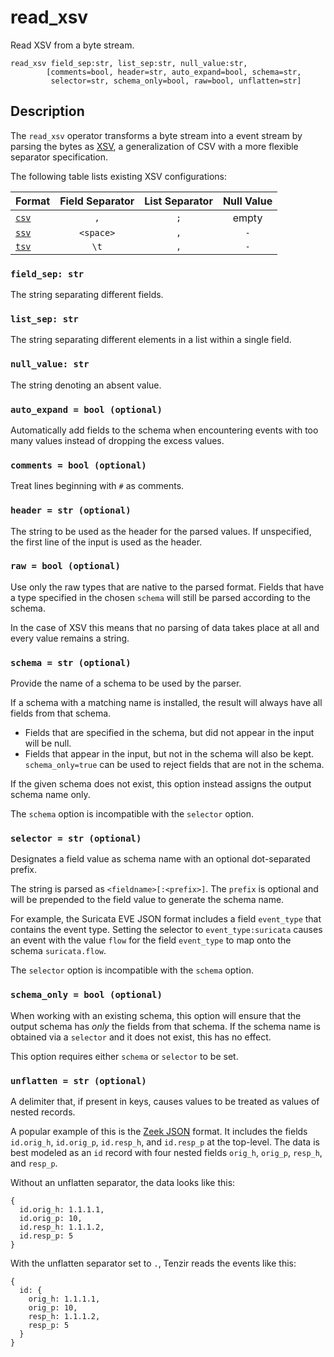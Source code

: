 # read_xsv

Read XSV from a byte stream.

```tql
read_xsv field_sep:str, list_sep:str, null_value:str,
        [comments=bool, header=str, auto_expand=bool, schema=str,
         selector=str, schema_only=bool, raw=bool, unflatten=str]
```

## Description

The `read_xsv` operator transforms a byte stream into a event stream by parsing
the bytes as [XSV](https://en.wikipedia.org/wiki/Delimiter-separated_values), a
generalization of CSV with a more flexible separator specification.

The following table lists existing XSV configurations:

|Format               |Field Separator|List Separator|Null Value|
|---------------------|:-------------:|:------------:|:--------:|
|[`csv`](read_csv.md)|`,`            |`;`           | empty    |
|[`ssv`](read_ssv.md)|`<space>`      |`,`           |`-`       |
|[`tsv`](read_tsv.md)|`\t`           |`,`           |`-`       |

[csv]: https://en.wikipedia.org/wiki/Comma-separated_values
[xsv]: https://en.wikipedia.org/wiki/Delimiter-separated_values

### `field_sep: str`

The string separating different fields.

### `list_sep: str`

The string separating different elements in a list within a single field.

### `null_value: str`

The string denoting an absent value.

### `auto_expand = bool (optional)`

Automatically add fields to the schema when encountering events with too many
values instead of dropping the excess values.

### `comments = bool (optional)`

Treat lines beginning with `#` as comments.

### `header = str (optional)`

The string to be used as the header for the parsed values. If unspecified, the
first line of the input is used as the header.

### `raw = bool (optional)`

Use only the raw types that are native to the parsed format. Fields that have a type
specified in the chosen `schema` will still be parsed according to the schema.

In the case of XSV this means that no parsing of data takes place at all
and every value remains a string.

### `schema = str (optional)`

Provide the name of a schema to be used by the parser.

If a schema with a matching name is installed, the result will always have
all fields from that schema.
* Fields that are specified in the schema, but did not appear in the input will be null.
* Fields that appear in the input, but not in the schema will also be kept. `schema_only=true`
can be used to reject fields that are not in the schema.

If the given schema does not exist, this option instead assigns the output schema name only.

The `schema` option is incompatible with the `selector` option.

### `selector = str (optional)`

Designates a field value as schema name with an optional dot-separated prefix.

The string is parsed as `<fieldname>[:<prefix>]`. The `prefix` is optional and
will be prepended to the field value to generate the schema name.

For example, the Suricata EVE JSON format includes a field
`event_type` that contains the event type. Setting the selector to
`event_type:suricata` causes an event with the value `flow` for the field
`event_type` to map onto the schema `suricata.flow`.

The `selector` option is incompatible with the `schema` option.

### `schema_only = bool (optional)`

When working with an existing schema, this option will ensure that the output
schema has *only* the fields from that schema. If the schema name is obtained via a `selector`
and it does not exist, this has no effect.

This option requires either `schema` or `selector` to be set.

### `unflatten = str (optional)`

A delimiter that, if present in keys, causes values to be treated as values of
nested records.

A popular example of this is the [Zeek JSON](read_zeek_json.md) format. It
includes the fields `id.orig_h`, `id.orig_p`, `id.resp_h`, and `id.resp_p` at
the top-level. The data is best modeled as an `id` record with four nested
fields `orig_h`, `orig_p`, `resp_h`, and `resp_p`.

Without an unflatten separator, the data looks like this:

```tql title="Without unflattening"
{
  id.orig_h: 1.1.1.1,
  id.orig_p: 10,
  id.resp_h: 1.1.1.2,
  id.resp_p: 5
}
```

With the unflatten separator set to `.`, Tenzir reads the events like this:

```tql title="With 'unflatten'"
{
  id: {
    orig_h: 1.1.1.1,
    orig_p: 10,
    resp_h: 1.1.1.2,
    resp_p: 5
  }
}
```
